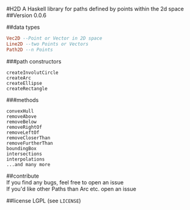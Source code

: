 #H2D
A Haskell library for paths defined by points within the 2d space
##Version 0.0.6

##data types

```haskell
Vec2D --Point or Vector in 2D space
Line2D --two Points or Vectors
Path2D --n Points
```

###path constructors
```
createInvolutCircle
createArc
createEllipse
createRectangle
```

###methods
```
convexHull
removeAbove
removeBelow
removeRightOf
removeLeftOf
removeCloserThan
removeFurtherThan
boundingBox
intersections  
interpolations
...and many more
```

##contribute  
If you find any bugs, feel free to open an issue  
If you'd like other Paths than Arc etc. open an issue  

##license
LGPL (see `LICENSE`)
